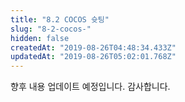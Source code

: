 ```yaml
---
title: "8.2 COCOS 슛팅"
slug: "8-2-cocos-"
hidden: false
createdAt: "2019-08-26T04:48:34.433Z"
updatedAt: "2019-08-26T05:02:01.768Z"
---
```

향후 내용 업데이트 예정입니다. 감사합니다.